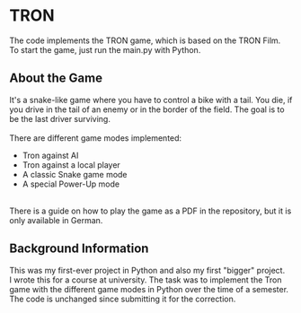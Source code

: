 # TRON

The code implements the TRON game, which is based on the TRON Film. <br> 
To start the game, just run the main.py with Python.


## About the Game

It's a snake-like game where you have to control a bike with a tail. You die, if you drive in the tail of an enemy or in the border of the field. The goal is to be the last driver surviving. <br>
<br>
There are different game modes implemented:
- Tron against AI
- Tron against a local player
- A classic Snake game mode
- A special Power-Up mode
<br>
There is a guide on how to play the game as a PDF in the repository, but it is only available in German. <br>


## Background Information
This was my first-ever project in Python and also my first "bigger" project. <br>
I wrote this for a course at university. The task was to implement the Tron game with the different game modes in Python over the time of a semester. <br>
The code is unchanged since submitting it for the correction.
